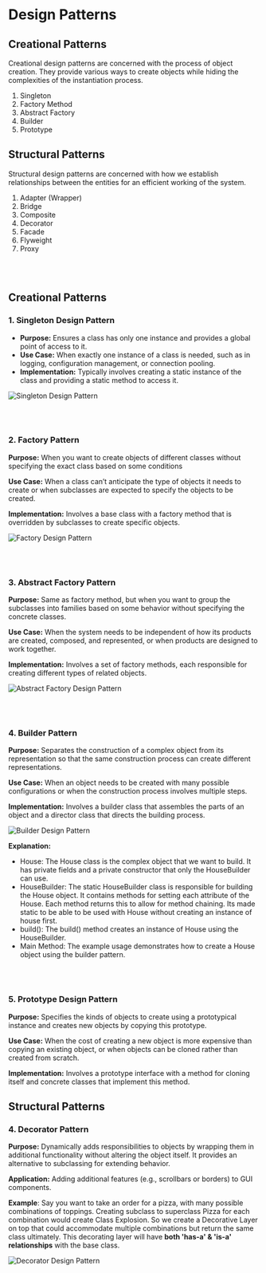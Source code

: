 # Design Patterns

## Creational Patterns
Creational design patterns are concerned with the process of object creation.
They provide various ways to create objects while hiding the complexities of the instantiation process.
1. Singleton 
2. Factory Method
3. Abstract Factory
4. Builder
5. Prototype

## Structural Patterns
Structural design patterns are concerned
with how we establish relationships between the entities for an efficient working of the system.
1. Adapter (Wrapper)
2. Bridge
3. Composite
4. Decorator
5. Facade
6. Flyweight
7. Proxy




<br></br>

## Creational Patterns

### 1. Singleton Design Pattern
* **Purpose:** Ensures a class has only one instance and provides a global point of access to it.
* **Use Case:** When exactly one instance of a class is needed, such as in logging, configuration management, or connection pooling.
* **Implementation:** Typically involves creating a static instance of the class and providing a static method to access it.

![Singleton Design Pattern](../../images/singleton-pattern.png)

<br></br>

### 2. Factory Pattern
**Purpose:** When you want to create objects of different classes without specifying the exact class based on some conditions  

**Use Case:** When a class can’t anticipate the type of objects it needs to create or when subclasses are expected to specify the objects to be created.  

**Implementation:** Involves a base class with a factory method that is overridden by subclasses to create specific objects.

![Factory Design Pattern](../../images/factory-design-pattern.png)

<br></br>

### 3. Abstract Factory Pattern
**Purpose:** Same as factory method, but when you want to group the subclasses into families based on some behavior without specifying the concrete classes.

**Use Case:** When the system needs to be independent of how its products are created, composed, and represented, or when products are designed to work together.

**Implementation:** Involves a set of factory methods, each responsible for creating different types of related objects.

![Abstract Factory Design Pattern](../../images/abstract-factory-design-pattern.png)

<br></br>


### 4. Builder Pattern

**Purpose:** Separates the construction of a complex object from its representation so that the same construction process can create different representations.  

**Use Case:** When an object needs to be created with many possible configurations or when the construction process involves multiple steps.  

**Implementation:** Involves a builder class that assembles the parts of an object and a director class that directs the building process.  

![Builder Design Pattern](../../images/builder-design-pattern.png)  

**Explanation:**
- House: The House class is the complex object that we want to build. It has private fields and a private constructor that only the HouseBuilder can use.
- HouseBuilder: The static HouseBuilder class is responsible for building the House object. It contains methods for setting each attribute of the House. Each method returns this to allow for method chaining. Its made static to be able to be used with House without creating an instance of house first.
- build(): The build() method creates an instance of House using the HouseBuilder.
- Main Method: The example usage demonstrates how to create a House object using the builder pattern.

<br></br>

### 5. Prototype Design Pattern
**Purpose:** Specifies the kinds of objects to create using a prototypical instance and creates new objects by copying this prototype.  

**Use Case:** When the cost of creating a new object is more expensive than copying an existing object, or when objects can be cloned rather than created from scratch.  

**Implementation:** Involves a prototype interface with a method for cloning itself and concrete classes that implement this method.  


## Structural Patterns

### 4. Decorator Pattern
**Purpose:** Dynamically adds responsibilities to objects by wrapping them in additional functionality without altering the object itself. It provides an alternative to subclassing for extending behavior.  

**Application:** Adding additional features (e.g., scrollbars or borders) to GUI components.

**Example**: Say you want to take an order for a pizza, with many possible combinations of toppings. Creating subclass to superclass Pizza for each combination would create Class Explosion. So we create a Decorative Layer on top that could accommodate multiple combinations but return the same class ultimately.
This decorating layer will have **both 'has-a' & 'is-a' relationships** with the base class.

![Decorator Design Pattern](../../images/decorator-design-pattern.png)